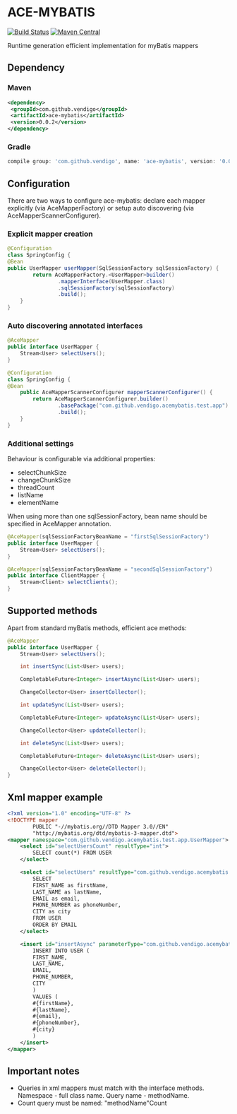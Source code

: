 # ACE-MYBATIS

[![Build Status](https://travis-ci.org/vendigo/ace-mybatis.svg?branch=master)](https://travis-ci.org/vendigo/ace-mybatis)
[![Maven Central](https://img.shields.io/maven-central/v/com.github.vendigo/ace-mybatis.svg)](http://search.maven.org/#search%7Cga%7C1%7Cace-mybatis)

Runtime generation efficient implementation for myBatis mappers

## Dependency

### Maven

```xml
<dependency>
 <groupId>com.github.vendigo</groupId>
 <artifactId>ace-mybatis</artifactId>
 <version>0.0.2</version>
</dependency>
```

### Gradle

```groovy
compile group: 'com.github.vendigo', name: 'ace-mybatis', version: '0.0.2'
```

## Configuration

There are two ways to configure ace-mybatis: declare each mapper explicitly (via AceMapperFactory) or
setup auto discovering (via AceMapperScannerConfigurer).

### Explicit mapper creation

```java
@Configuration
class SpringConfig {
@Bean
public UserMapper userMapper(SqlSessionFactory sqlSessionFactory) {
        return AceMapperFactory.<UserMapper>builder()
                .mapperInterface(UserMapper.class)
                .sqlSessionFactory(sqlSessionFactory)
                .build();
    }
}
```

### Auto discovering annotated interfaces

```java
@AceMapper
public interface UserMapper {
    Stream<User> selectUsers();
}

@Configuration
class SpringConfig {
@Bean
    public AceMapperScannerConfigurer mapperScannerConfigurer() {
        return AceMapperScannerConfigurer.builder()
                .basePackage("com.github.vendigo.acemybatis.test.app")
                .build();
    }
}
```

### Additional settings

Behaviour is configurable via additional properties:

* selectChunkSize
* changeChunkSize
* threadCount
* listName
* elementName

When using more than one sqlSessionFactory, bean name should be specified in AceMapper annotation.

```java
@AceMapper(sqlSessionFactoryBeanName = "firstSqlSessionFactory")
public interface UserMapper {
    Stream<User> selectUsers();
}

@AceMapper(sqlSessionFactoryBeanName = "secondSqlSessionFactory")
public interface ClientMapper {
    Stream<Client> selectClients();
}
```

## Supported methods

Apart from standard myBatis methods, efficient ace methods:

```java
@AceMapper
public interface UserMapper {
    Stream<User> selectUsers();

    int insertSync(List<User> users);

    CompletableFuture<Integer> insertAsync(List<User> users);

    ChangeCollector<User> insertCollector();

    int updateSync(List<User> users);

    CompletableFuture<Integer> updateAsync(List<User> users);

    ChangeCollector<User> updateCollector();

    int deleteSync(List<User> users);

    CompletableFuture<Integer> deleteAsync(List<User> users);

    ChangeCollector<User> deleteCollector();
}
```

## Xml mapper example

```xml
<?xml version="1.0" encoding="UTF-8" ?>
<!DOCTYPE mapper
        PUBLIC "-//mybatis.org//DTD Mapper 3.0//EN"
        "http://mybatis.org/dtd/mybatis-3-mapper.dtd">
<mapper namespace="com.github.vendigo.acemybatis.test.app.UserMapper">
    <select id="selectUsersCount" resultType="int">
        SELECT count(*) FROM USER
    </select>

    <select id="selectUsers" resultType="com.github.vendigo.acemybatis.test.app.User">
        SELECT
        FIRST_NAME as firstName,
        LAST_NAME as lastName,
        EMAIL as email,
        PHONE_NUMBER as phoneNumber,
        CITY as city
        FROM USER
        ORDER BY EMAIL
    </select>

    <insert id="insertAsync" parameterType="com.github.vendigo.acemybatis.test.app.User">
        INSERT INTO USER (
        FIRST_NAME,
        LAST_NAME,
        EMAIL,
        PHONE_NUMBER,
        CITY
        )
        VALUES (
        #{firstName},
        #{lastName},
        #{email},
        #{phoneNumber},
        #{city}
        )
    </insert>
</mapper>
```

## Important notes

* Queries in xml mappers must match with the interface methods. Namespace - full class name. Query name - methodName.
* Count query must be named: "methodName"Count
